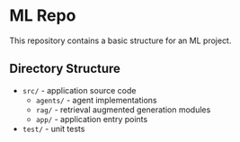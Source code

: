 # ML Repo

This repository contains a basic structure for an ML project.

## Directory Structure

- `src/` - application source code
  - `agents/` - agent implementations
  - `rag/` - retrieval augmented generation modules
  - `app/` - application entry points
- `test/` - unit tests

